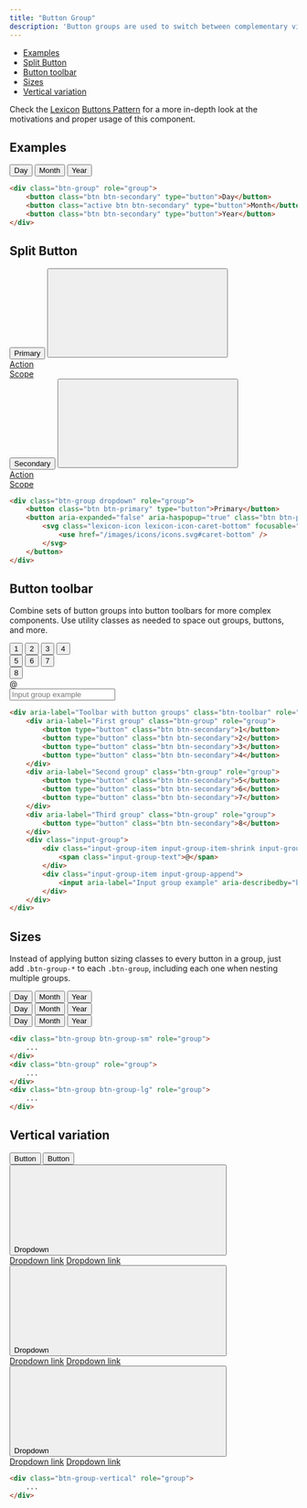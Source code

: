 ```yaml
---
title: "Button Group"
description: 'Button groups are used to switch between complementary views for example, but they must never be used for complementary actions, "Change and Cancel" actions, or "Save and Cancel" actions. In those cases, single buttons are the correct solution.'
---
```


<div class="nav-toc-absolute">
<div class="nav-toc">

- [Examples](#examples)
- [Split Button](#split-button)
- [Button toolbar](#button-toolbar)
- [Sizes](#sizes)
- [Vertical variation](#vertical-variation)

</div>
</div>

<div class="clay-site-alert alert alert-info">
	Check the <a href="https://liferay.design/lexicon">Lexicon</a> <a href="https://liferay.design/lexicon/core-components/buttons/">Buttons Pattern</a> for a more in-depth look at the motivations and proper usage of this component.
</div>

## Examples

<div class="sheet-example">
	<div class="btn-group" role="group">
		<button class="btn btn-secondary" type="button">Day</button>
		<button class="active btn btn-secondary" type="button">Month</button>
		<button class="btn btn-secondary" type="button">Year</button>
	</div>
</div>

```html
<div class="btn-group" role="group">
	<button class="btn btn-secondary" type="button">Day</button>
	<button class="active btn btn-secondary" type="button">Month</button>
	<button class="btn btn-secondary" type="button">Year</button>
</div>
```

## Split Button

<div class="sheet-example">
	<div class="btn-group" role="group">
		<button class="btn btn-primary" type="button">Primary</button>
		<button aria-expanded="false" aria-haspopup="true" class="btn btn-primary btn-monospaced dropdown-toggle" data-toggle="dropdown" type="button">
			<svg class="lexicon-icon lexicon-icon-caret-bottom" focusable="false" role="presentation">
				<use href="/images/icons/icons.svg#caret-bottom" />
			</svg>
		</button>
		<div class="dropdown-menu dropdown-menu-right">
			<a class="dropdown-item" href="#1">Action</a>
			<div class="dropdown-divider"></div>
			<a class="dropdown-item" href="#1">Scope</a>
		</div>
	</div>
	<div class="btn-group" role="group">
		<button class="btn btn-secondary" type="button">Secondary</button>
		<button aria-expanded="false" aria-haspopup="true" class="btn btn-secondary btn-monospaced dropdown-toggle" data-toggle="dropdown" type="button">
			<svg class="lexicon-icon lexicon-icon-caret-bottom" focusable="false" role="presentation">
				<use href="/images/icons/icons.svg#caret-bottom" />
			</svg>
		</button>
		<div class="dropdown-menu dropdown-menu-right">
			<a class="dropdown-item" href="#1">Action</a>
			<div class="dropdown-divider"></div>
			<a class="dropdown-item" href="#1">Scope</a>
		</div>
	</div>
</div>

```html
<div class="btn-group dropdown" role="group">
	<button class="btn btn-primary" type="button">Primary</button>
	<button aria-expanded="false" aria-haspopup="true" class="btn btn-primary btn-monospaced dropdown-toggle" data-toggle="dropdown" type="button">
		<svg class="lexicon-icon lexicon-icon-caret-bottom" focusable="false" role="presentation">
			<use href="/images/icons/icons.svg#caret-bottom" />
		</svg>
	</button>
</div>
```

## Button toolbar

Combine sets of button groups into button toolbars for more complex components. Use utility classes as needed to space out groups, buttons, and more.

<div class="sheet-example">
	<div aria-label="Toolbar with button groups" class="btn-toolbar" role="toolbar">
		<div aria-label="First group" class="btn-group" role="group">
			<button type="button" class="btn btn-secondary">1</button>
			<button type="button" class="btn btn-secondary">2</button>
			<button type="button" class="btn btn-secondary">3</button>
			<button type="button" class="btn btn-secondary">4</button>
		</div>
		<div aria-label="Second group" class="btn-group" role="group">
			<button type="button" class="btn btn-secondary">5</button>
			<button type="button" class="btn btn-secondary">6</button>
			<button type="button" class="btn btn-secondary">7</button>
		</div>
		<div aria-label="Third group" class="btn-group" role="group">
			<button type="button" class="btn btn-secondary">8</button>
		</div>
		<div class="input-group">
			<div class="input-group-item input-group-item-shrink input-group-prepend">
				<span class="input-group-text">@</span>
			</div>
			<div class="input-group-item input-group-append">
				<input aria-label="Input group example" aria-describedby="btnGroupAddon" class="form-control" placeholder="Input group example" type="text"/>
			</div>
		</div>
	</div>
</div>

```html
<div aria-label="Toolbar with button groups" class="btn-toolbar" role="toolbar">
	<div aria-label="First group" class="btn-group" role="group">
		<button type="button" class="btn btn-secondary">1</button>
		<button type="button" class="btn btn-secondary">2</button>
		<button type="button" class="btn btn-secondary">3</button>
		<button type="button" class="btn btn-secondary">4</button>
	</div>
	<div aria-label="Second group" class="btn-group" role="group">
		<button type="button" class="btn btn-secondary">5</button>
		<button type="button" class="btn btn-secondary">6</button>
		<button type="button" class="btn btn-secondary">7</button>
	</div>
	<div aria-label="Third group" class="btn-group" role="group">
		<button type="button" class="btn btn-secondary">8</button>
	</div>
	<div class="input-group">
		<div class="input-group-item input-group-item-shrink input-group-prepend">
			<span class="input-group-text">@</span>
		</div>
		<div class="input-group-item input-group-append">
			<input aria-label="Input group example" aria-describedby="btnGroupAddon" class="form-control" placeholder="Input group example" type="text"/>
		</div>
	</div>
</div>
```

## Sizes

Instead of applying button sizing classes to every button in a group, just add `.btn-group-*` to each `.btn-group`, including each one when nesting multiple groups.

<div class="sheet-example">
	<div class="btn-group btn-group-sm" role="group">
		<button class="btn btn-secondary" type="button">Day</button>
		<button class="active btn btn-secondary" type="button">Month</button>
		<button class="btn btn-secondary" type="button">Year</button>
	</div>
	<div class="btn-group" role="group">
		<button class="btn btn-secondary" type="button">Day</button>
		<button class="active btn btn-secondary" type="button">Month</button>
		<button class="btn btn-secondary" type="button">Year</button>
	</div>
	<div class="btn-group btn-group-lg" role="group">
		<button class="btn btn-secondary" type="button">Day</button>
		<button class="active btn btn-secondary" type="button">Month</button>
		<button class="btn btn-secondary" type="button">Year</button>
	</div>
</div>

```html
<div class="btn-group btn-group-sm" role="group">
	...
</div>
<div class="btn-group" role="group">
	...
</div>
<div class="btn-group btn-group-lg" role="group">
	...
</div>
```

## Vertical variation

<div class="sheet-example">
	<div class="btn-group-vertical" role="group">
		<button class="btn btn-secondary" type="button">Button</button>
		<button class="btn btn-secondary" type="button">Button</button>
		<div class="btn-group" role="group">
			<button aria-expanded="false" aria-haspopup="true" class="btn btn-secondary dropdown-toggle" data-toggle="dropdown" type="button">
				Dropdown
				<svg class="lexicon-icon lexicon-icon-caret-bottom" focusable="false" role="presentation">
					<use href="/images/icons/icons.svg#caret-bottom" />
				</svg>
			</button>
			<div class="dropdown-menu">
				<a class="dropdown-item" href="#1">Dropdown link</a>
				<a class="dropdown-item" href="#1">Dropdown link</a>
			</div>
		</div>
		<div class="btn-group" role="group">
			<button aria-expanded="false" aria-haspopup="true" class="btn btn-secondary dropdown-toggle" data-toggle="dropdown" type="button">
				Dropdown
				<svg class="lexicon-icon lexicon-icon-caret-bottom" focusable="false" role="presentation">
					<use href="/images/icons/icons.svg#caret-bottom" />
				</svg>
			</button>
			<div class="dropdown-menu">
				<a class="dropdown-item" href="#1">Dropdown link</a>
				<a class="dropdown-item" href="#1">Dropdown link</a>
			</div>
		</div>
		<div class="btn-group" role="group">
			<button aria-expanded="false" aria-haspopup="true" class="btn btn-secondary dropdown-toggle" data-toggle="dropdown" type="button">
				Dropdown
				<svg class="lexicon-icon lexicon-icon-caret-bottom" focusable="false" role="presentation">
					<use href="/images/icons/icons.svg#caret-bottom" />
				</svg>
			</button>
			<div class="dropdown-menu">
				<a class="dropdown-item" href="#1">Dropdown link</a>
				<a class="dropdown-item" href="#1">Dropdown link</a>
			</div>
		</div>
	</div>
</div>

```html
<div class="btn-group-vertical" role="group">
	...
</div>
```